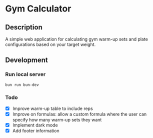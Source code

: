 # Gym Calculator

## Description

A simple web application for calculating gym warm-up sets and plate configurations based on your target weight.

## Development

### Run local server

```bash
bun run bun-dev
```

### Todo

- [x] Improve warm-up table to include reps
- [x] Improve on formulas: allow a custom formula where the user can specify how many warm-up sets they want
- [x] Implement dark mode
- [x] Add footer information
